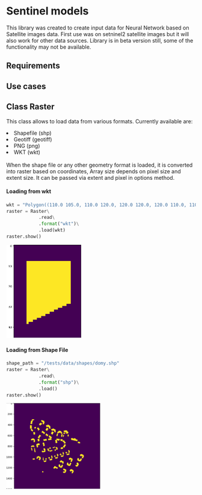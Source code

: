# Sentinel models
This library was created to create input data for Neural Network based on
Satellite images data. First use was on setninel2 satellite images but it 
will also work for other data sources. Library is in beta version still,
some of the functionality may not be available. 
## Requirements
## Use cases
<h2> Class Raster</h2>

 This class allows to load data from various formats. Currently available are:
 <li> Shapefile (shp) </li>
 <li> Geotiff (geotiff) </li>
 <li> PNG (png) </li>
 <li> WKT (wkt) </li>
 <br>
 When the shape file or any other geometry format is loaded, it is converted into 
 raster based on coordinates, Array size depends on pixel size and extent size.
 It can be passed via extent and pixel in options method.
 
 <h4> Loading from wkt</h4>
 
```python
wkt = "Polygon((110.0 105.0, 110.0 120.0, 120.0 120.0, 120.0 110.0, 110.0 105.0))"
raster = Raster\
            .read\
            .format("wkt")\
            .load(wkt)
raster.show()
```
<img src="https://github.com/Imbruced/sentinel_models/blob/raster_refactor/docs/images/raster_from_wkt_default_parameters.PNG" width="200">

 <h4> Loading from Shape File</h4>
 
```python
shape_path = "/tests/data/shapes/domy.shp"
raster = Raster\
            .read\
            .format("shp")\
            .load()
raster.show()
```

<img src="https://github.com/Imbruced/sentinel_models/blob/raster_refactor/docs/images/raster_from_shp_default_parameters.PNG" width="250">

